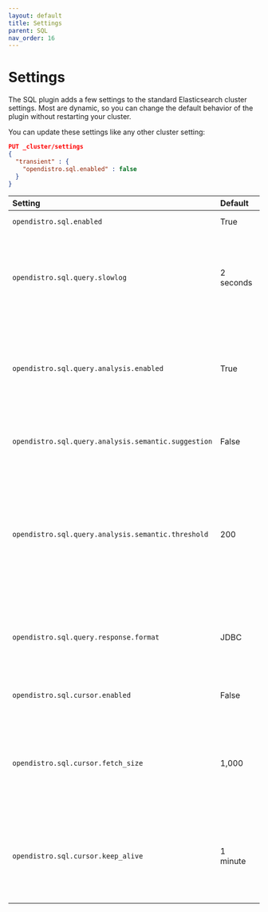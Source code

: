 ```yaml
---
layout: default
title: Settings
parent: SQL
nav_order: 16
---
```


# Settings

The SQL plugin adds a few settings to the standard Elasticsearch cluster settings. Most are dynamic, so you can change the default behavior of the plugin without restarting your cluster.

You can update these settings like any other cluster setting:

```json
PUT _cluster/settings
{
  "transient" : {
    "opendistro.sql.enabled" : false
  }
}
```

Setting | Default | Description
:--- | :--- | :---
`opendistro.sql.enabled` | True | Change to `false` to disable the plugin.
`opendistro.sql.query.slowlog` | 2 seconds | Configure the time limit (in seconds) for slow queries. The plugin logs slow queries as `Slow query: elapsed=xxx (ms)` in `elasticsearch.log`.
`opendistro.sql.query.analysis.enabled` | True | Enables or disables the query analyzer. Changing this setting to `false` lets you bypass strict syntactic and semantic analysis.
`opendistro.sql.query.analysis.semantic.suggestion` | False | If enabled, the query analyzer suggests correct field names for quick fixes.
`opendistro.sql.query.analysis.semantic.threshold` | 200 | Because query analysis needs to build semantic context in memory, indices with a large number of fields are be skipped. You can update this setting to apply analysis to smaller or larger indices as needed.
`opendistro.sql.query.response.format` | JDBC | Sets the default response format for queries. The supported formats are JDBC, JSON, CSV, raw, and table.
`opendistro.sql.cursor.enabled` | False | You can enable or disable pagination for all queries that are supported.
`opendistro.sql.cursor.fetch_size` | 1,000 | You can set the default `fetch_size` for all queries that are supported by pagination. An explicit `fetch_size` passed in request overrides this value.
`opendistro.sql.cursor.keep_alive` | 1 minute | This value configures how long the cursor context is kept open. Cursor contexts are resource heavy, so we recommend a low value.
